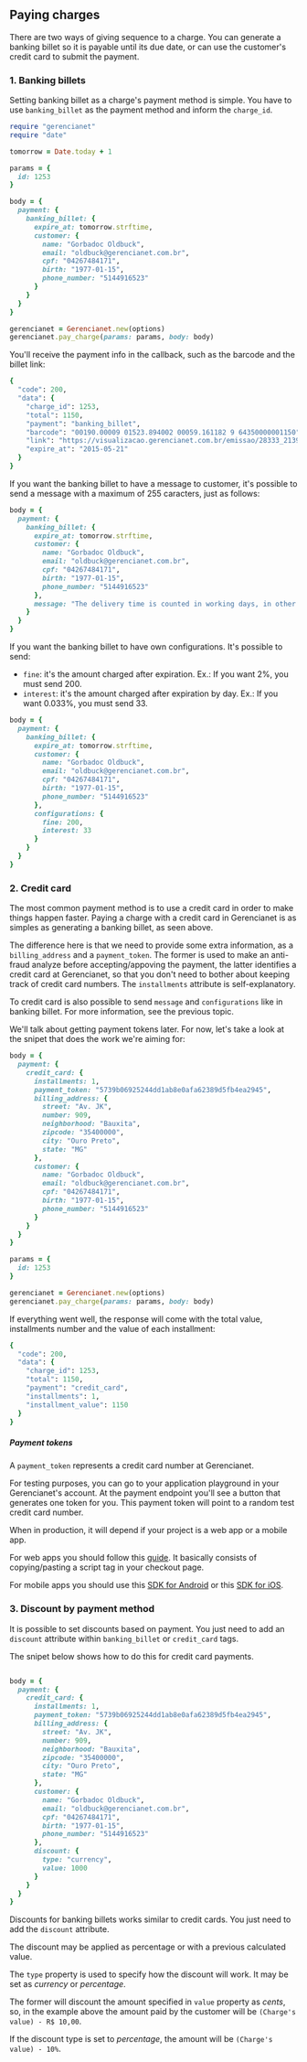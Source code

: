 ## Paying charges

There are two ways of giving sequence to a charge. You can generate a banking billet so it is payable until its due date, or can use the customer's credit card to submit the payment.

### 1. Banking billets

Setting banking billet as a charge's payment method is simple. You have to use `banking_billet` as the payment method and inform the `charge_id`.

```ruby
require "gerencianet"
require "date"

tomorrow = Date.today + 1

params = {
  id: 1253
}

body = {
  payment: {
    banking_billet: {
      expire_at: tomorrow.strftime,
      customer: {
        name: "Gorbadoc Oldbuck",
        email: "oldbuck@gerencianet.com.br",
        cpf: "04267484171",
        birth: "1977-01-15",
        phone_number: "5144916523"
      }
    }
  }
}

gerencianet = Gerencianet.new(options)
gerencianet.pay_charge(params: params, body: body)
```

You'll receive the payment info in the callback, such as the barcode and the billet link:

```ruby
{
  "code": 200,
  "data": {
    "charge_id": 1253,
    "total": 1150,
    "payment": "banking_billet",
    "barcode": "00190.00009 01523.894002 00059.161182 9 64350000001150",
    "link": "https://visualizacao.gerencianet.com.br/emissao/28333_2139_RRABRA7/A4XB-28333-59161-BRANAE4",
    "expire_at": "2015-05-21"
  }
}
```

If you want the banking billet to have a message to customer, it's possible to send a message with a maximum of 255 caracters, just as follows:

```ruby
body = {
  payment: {
    banking_billet: {
      expire_at: tomorrow.strftime,
      customer: {
        name: "Gorbadoc Oldbuck",
        email: "oldbuck@gerencianet.com.br",
        cpf: "04267484171",
        birth: "1977-01-15",
        phone_number: "5144916523"
      },
      message: "The delivery time is counted in working days, in other words not inlclude Saturdays, Sundays and holidays"
    }
  }
}
```

If you want the banking billet to have own configurations. It's possible to send:
- `fine`: it's the amount charged after expiration. Ex.: If you want 2%, you must send 200.
- `interest`: it's the amount charged after expiration by day. Ex.: If you want 0.033%, you must send 33.

```ruby
body = {
  payment: {
    banking_billet: {
      expire_at: tomorrow.strftime,
      customer: {
        name: "Gorbadoc Oldbuck",
        email: "oldbuck@gerencianet.com.br",
        cpf: "04267484171",
        birth: "1977-01-15",
        phone_number: "5144916523"
      },
      configurations: {
        fine: 200,
        interest: 33
      }
    }
  }
}
```


### 2. Credit card

The most common payment method is to use a credit card in order to make things happen faster. Paying a charge with a credit card in Gerencianet is as simples as generating a banking billet, as seen above.

The difference here is that we need to provide some extra information, as a `billing_address` and a `payment_token`. The former is used to make an anti-fraud analyze before accepting/appoving the payment, the latter identifies a credit card at Gerencianet, so that you don't need to bother about keeping track of credit card numbers. The `installments` attribute is self-explanatory.

To credit card is also possible to send `message` and `configurations` like in banking billet. For more information, see the previous topic.

We'll talk about getting payment tokens later. For now, let's take a look at the snipet that does the work we're aiming for:

```ruby
body = {
  payment: {
    credit_card: {
      installments: 1,
      payment_token: "5739b06925244dd1ab8e0afa62389d5fb4ea2945",
      billing_address: {
        street: "Av. JK",
        number: 909,
        neighborhood: "Bauxita",
        zipcode: "35400000",
        city: "Ouro Preto",
        state: "MG"
      },
      customer: {
        name: "Gorbadoc Oldbuck",
        email: "oldbuck@gerencianet.com.br",
        cpf: "04267484171",
        birth: "1977-01-15",
        phone_number: "5144916523"
      }
    }
  }
}

params = {
  id: 1253
}

gerencianet = Gerencianet.new(options)
gerencianet.pay_charge(params: params, body: body)
```

If everything went well, the response will come with the total value, installments number and the value of each installment:

```ruby
{
  "code": 200,
  "data": {
    "charge_id": 1253,
    "total": 1150,
    "payment": "credit_card",
    "installments": 1,
    "installment_value": 1150
  }
}
```

##### Payment tokens

A `payment_token` represents a credit card number at Gerencianet.

For testing purposes, you can go to your application playground in your Gerencianet's account. At the payment endpoint you'll see a button that generates one token for you. This payment token will point to a random test credit card number.

When in production, it will depend if your project is a web app or a mobile app.

For web apps you should follow this [guide](https://docs.gerencianet.com.br/#!/charges/checkout/card). It basically consists of copying/pasting a script tag in your checkout page.

For mobile apps you should use this [SDK for Android](https://github.com/gerencianet/gn-api-sdk-android) or this [SDK for iOS](https://github.com/gerencianet/gn-api-sdk-ios).

### 3. Discount by payment method

It is possible to set discounts based on payment. You just need to add an `discount` attribute within `banking_billet` or `credit_card` tags.

The snipet below shows how to do this for credit card payments.

```ruby

body = {
  payment: {
    credit_card: {
      installments: 1,
      payment_token: "5739b06925244dd1ab8e0afa62389d5fb4ea2945",
      billing_address: {
        street: "Av. JK",
        number: 909,
        neighborhood: "Bauxita",
        zipcode: "35400000",
        city: "Ouro Preto",
        state: "MG"
      },
      customer: {
        name: "Gorbadoc Oldbuck",
        email: "oldbuck@gerencianet.com.br",
        cpf: "04267484171",
        birth: "1977-01-15",
        phone_number: "5144916523"
      },
      discount: {
        type: "currency",
        value: 1000
      }
    }
  }
}
```

Discounts for banking billets works similar to credit cards. You just need to add the `discount` attribute.

The discount may be applied as percentage or with a previous calculated value.

The `type` property is used to specify how the discount will work. It may be set as *currency* or *percentage*.

The former will discount the amount specified in `value` property as *cents*, so, in the example above the amount paid by the customer will be `(Charge's value) - R$ 10,00`.

If the discount type is set to *percentage*, the amount will be `(Charge's value) - 10%`.
